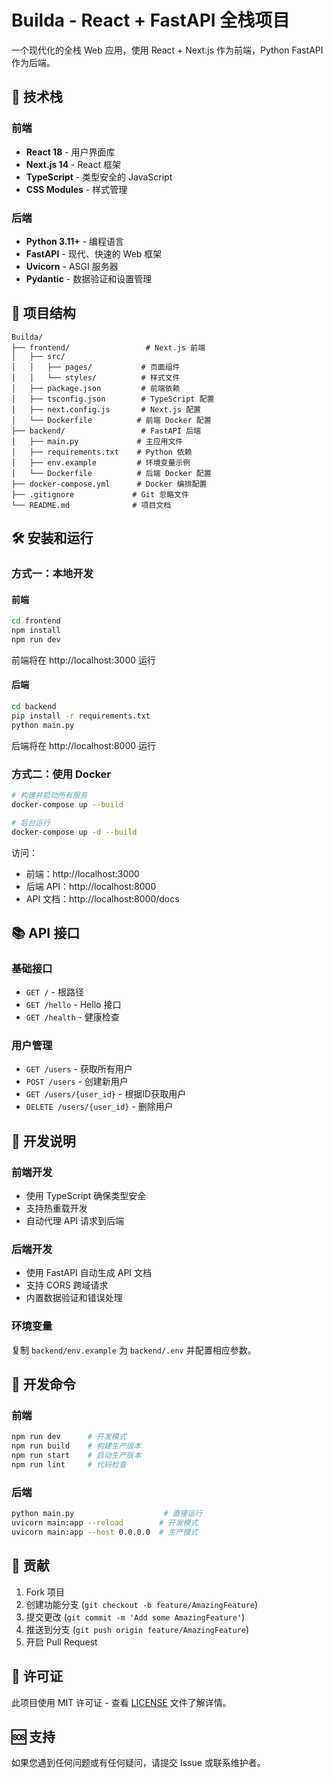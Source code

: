 # Builda - React + FastAPI 全栈项目

一个现代化的全栈 Web 应用，使用 React + Next.js 作为前端，Python FastAPI 作为后端。

## 🚀 技术栈

### 前端
- **React 18** - 用户界面库
- **Next.js 14** - React 框架
- **TypeScript** - 类型安全的 JavaScript
- **CSS Modules** - 样式管理

### 后端
- **Python 3.11+** - 编程语言
- **FastAPI** - 现代、快速的 Web 框架
- **Uvicorn** - ASGI 服务器
- **Pydantic** - 数据验证和设置管理

## 📁 项目结构

```
Builda/
├── frontend/                 # Next.js 前端
│   ├── src/
│   │   ├── pages/           # 页面组件
│   │   └── styles/          # 样式文件
│   ├── package.json         # 前端依赖
│   ├── tsconfig.json        # TypeScript 配置
│   ├── next.config.js       # Next.js 配置
│   └── Dockerfile          # 前端 Docker 配置
├── backend/                 # FastAPI 后端
│   ├── main.py             # 主应用文件
│   ├── requirements.txt    # Python 依赖
│   ├── env.example         # 环境变量示例
│   └── Dockerfile          # 后端 Docker 配置
├── docker-compose.yml      # Docker 编排配置
├── .gitignore             # Git 忽略文件
└── README.md              # 项目文档
```

## 🛠️ 安装和运行

### 方式一：本地开发

#### 前端
```bash
cd frontend
npm install
npm run dev
```
前端将在 http://localhost:3000 运行

#### 后端
```bash
cd backend
pip install -r requirements.txt
python main.py
```
后端将在 http://localhost:8000 运行

### 方式二：使用 Docker

```bash
# 构建并启动所有服务
docker-compose up --build

# 后台运行
docker-compose up -d --build
```

访问：
- 前端：http://localhost:3000
- 后端 API：http://localhost:8000
- API 文档：http://localhost:8000/docs

## 📚 API 接口

### 基础接口
- `GET /` - 根路径
- `GET /hello` - Hello 接口
- `GET /health` - 健康检查

### 用户管理
- `GET /users` - 获取所有用户
- `POST /users` - 创建新用户
- `GET /users/{user_id}` - 根据ID获取用户
- `DELETE /users/{user_id}` - 删除用户

## 🔧 开发说明

### 前端开发
- 使用 TypeScript 确保类型安全
- 支持热重载开发
- 自动代理 API 请求到后端

### 后端开发
- 使用 FastAPI 自动生成 API 文档
- 支持 CORS 跨域请求
- 内置数据验证和错误处理

### 环境变量
复制 `backend/env.example` 为 `backend/.env` 并配置相应参数。

## 📝 开发命令

### 前端
```bash
npm run dev      # 开发模式
npm run build    # 构建生产版本
npm run start    # 启动生产版本
npm run lint     # 代码检查
```

### 后端
```bash
python main.py                    # 直接运行
uvicorn main:app --reload        # 开发模式
uvicorn main:app --host 0.0.0.0  # 生产模式
```

## 🤝 贡献

1. Fork 项目
2. 创建功能分支 (`git checkout -b feature/AmazingFeature`)
3. 提交更改 (`git commit -m 'Add some AmazingFeature'`)
4. 推送到分支 (`git push origin feature/AmazingFeature`)
5. 开启 Pull Request

## 📄 许可证

此项目使用 MIT 许可证 - 查看 [LICENSE](LICENSE) 文件了解详情。

## 🆘 支持

如果您遇到任何问题或有任何疑问，请提交 Issue 或联系维护者。
